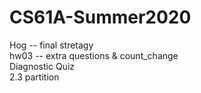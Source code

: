 # CS61A-Summer2020
Hog -- final stretagy  
hw03 -- extra questions & count_change  
Diagnostic Quiz  
2.3 partition  
